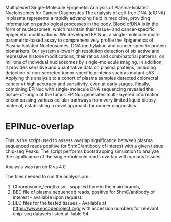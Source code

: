 Multiplexed Single-Molecule Epigenetic Analysis of Plasma-Isolated Nucleosomes for Cancer Diagnostics
The analysis of cell-free DNA (cfDNA) in plasma represents a rapidly advancing field in medicine, providing information on pathological processes in the body. 
Blood cfDNA is in the form of nucleosomes, which maintain their tissue- and cancer-specific epigenetic modifications. 
We developed EPINuc, a single-molecule multi-parametric-based assay to comprehensively profile the Epigenetics of Plasma Isolated Nucleosomes, 
DNA methylation and cancer-specific protein biomarkers. Our system allows high resolution detection of six active and repressive histone modifications, 
their ratios and combinatorial patterns, on millions of individual nucleosomes by single-molecule imaging. 
In addition, it provides sensitive and quantitative data on plasma proteins, including detection of non-secreted tumor-specific proteins such as mutant p53. 
Applying this analysis to a cohort of plasma samples detected colorectal cancer at high accuracy and sensitivity, even at early stages. 
Finally, combining EPINuc with single-molecule DNA sequencing revealed the tissue-of-origin of the tumor. 
EPINuc generates multi-layered information encompassing various cellular pathways from very limited liquid biopsy material, establishing a novel approach for cancer diagnostics.

# EPINuc-overlap

This is the script used to assess overlap significance between plasma sequenced reads positive for 5hmC/antibody of interest with a given tissue chip-seq Peaks. 
The script performs bootstrapping simulation to analyze the significance of the single-molecule reads overlap with various tissues.

Analysis was ran on R vs 4.0

The files needed to run the analysis are:
1. Chromosome_length.csv - supplied here in the main branch,
2. BED file of plasma sequenced reads, positive for 5hmC/antibody of interest - available upon request.
3. BED files for the tested tissues - Available at https://www.encodeproject.org/ with accession numbers for relevant chip-seq datasets listed at Table S4.
